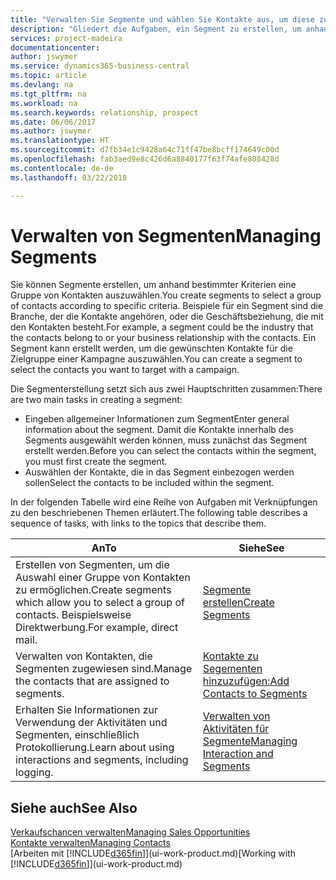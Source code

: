 ```yaml
---
title: "Verwalten Sie Segmente und wählen Sie Kontakte aus, um diese zu berücksichtigen| Microsoft Docs"
description: "Gliedert die Aufgaben, ein Segment zu erstellen, um anhand bestimmter Kriterien eine Gruppe von Kontakten auszuwählen, zum Beispiel Kontakte in einer Branche, die Sie anvisieren möchten."
services: project-madeira
documentationcenter: 
author: jswymer
ms.service: dynamics365-business-central
ms.topic: article
ms.devlang: na
ms.tgt_pltfrm: na
ms.workload: na
ms.search.keywords: relationship, prospect
ms.date: 06/06/2017
ms.author: jswymer
ms.translationtype: HT
ms.sourcegitcommit: d7fb34e1c9428a64c71ff47be8bcff174649c00d
ms.openlocfilehash: fab3aed9e8c426d6a8840177f63f74afe808428d
ms.contentlocale: de-de
ms.lasthandoff: 03/22/2018

---
```

# <a name="managing-segments"></a><span data-ttu-id="01156-103">Verwalten von Segmenten</span><span class="sxs-lookup"><span data-stu-id="01156-103">Managing Segments</span></span>
<span data-ttu-id="01156-104">Sie können Segmente erstellen, um anhand bestimmter Kriterien eine Gruppe von Kontakten auszuwählen.</span><span class="sxs-lookup"><span data-stu-id="01156-104">You create segments to select a group of contacts according to specific criteria.</span></span> <span data-ttu-id="01156-105">Beispiele für ein Segment sind die Branche, der die Kontakte angehören, oder die Geschäftsbeziehung, die mit den Kontakten besteht.</span><span class="sxs-lookup"><span data-stu-id="01156-105">For example, a segment could be the industry that the contacts belong to or your business relationship with the contacts.</span></span> <span data-ttu-id="01156-106">Ein Segment kann erstellt werden, um die gewünschten Kontakte für die Zielgruppe einer Kampagne auszuwählen.</span><span class="sxs-lookup"><span data-stu-id="01156-106">You can create a segment to select the contacts you want to target with a campaign.</span></span>

<span data-ttu-id="01156-107">Die Segmenterstellung setzt sich aus zwei Hauptschritten zusammen:</span><span class="sxs-lookup"><span data-stu-id="01156-107">There are two main tasks in creating a segment:</span></span>

* <span data-ttu-id="01156-108">Eingeben allgemeiner Informationen zum Segment</span><span class="sxs-lookup"><span data-stu-id="01156-108">Enter general information about the segment.</span></span> <span data-ttu-id="01156-109">Damit die Kontakte innerhalb des Segments ausgewählt werden können, muss zunächst das Segment erstellt werden.</span><span class="sxs-lookup"><span data-stu-id="01156-109">Before you can select the contacts within the segment, you must first create the segment.</span></span>
* <span data-ttu-id="01156-110">Auswählen der Kontakte, die in das Segment einbezogen werden sollen</span><span class="sxs-lookup"><span data-stu-id="01156-110">Select the contacts to be included within the segment.</span></span>

<span data-ttu-id="01156-111">In der folgenden Tabelle wird eine Reihe von Aufgaben mit Verknüpfungen zu den beschriebenen Themen erläutert.</span><span class="sxs-lookup"><span data-stu-id="01156-111">The following table describes a sequence of tasks, with links to the topics that describe them.</span></span> 

| <span data-ttu-id="01156-112">An</span><span class="sxs-lookup"><span data-stu-id="01156-112">To</span></span> | <span data-ttu-id="01156-113">Siehe</span><span class="sxs-lookup"><span data-stu-id="01156-113">See</span></span> |
| --- | --- |
| <span data-ttu-id="01156-114">Erstellen von Segmenten, um die Auswahl einer Gruppe von Kontakten zu ermöglichen.</span><span class="sxs-lookup"><span data-stu-id="01156-114">Create segments which allow you to select a group of contacts.</span></span> <span data-ttu-id="01156-115">Beispielsweise Direktwerbung.</span><span class="sxs-lookup"><span data-stu-id="01156-115">For example, direct mail.</span></span> |[<span data-ttu-id="01156-116">Segmente erstellen</span><span class="sxs-lookup"><span data-stu-id="01156-116">Create Segments</span></span>](marketing-how-create-segment.md) |
| <span data-ttu-id="01156-117">Verwalten von Kontakten, die Segmenten zugewiesen sind.</span><span class="sxs-lookup"><span data-stu-id="01156-117">Manage the contacts that are assigned to segments.</span></span> |[<span data-ttu-id="01156-118">Kontakte zu Segementen hinzuzufügen:</span><span class="sxs-lookup"><span data-stu-id="01156-118">Add Contacts to Segments</span></span>](marketing-add-contact-segment.md) |
| <span data-ttu-id="01156-119">Erhalten Sie Informationen zur Verwendung der Aktivitäten und Segmenten, einschließlich Protokollierung.</span><span class="sxs-lookup"><span data-stu-id="01156-119">Learn about using interactions and segments, including logging.</span></span> |[<span data-ttu-id="01156-120">Verwalten von Aktivitäten für Segmente</span><span class="sxs-lookup"><span data-stu-id="01156-120">Managing Interaction and Segments</span></span>](marketing-interaction-segments.md) |

## <a name="see-also"></a><span data-ttu-id="01156-121">Siehe auch</span><span class="sxs-lookup"><span data-stu-id="01156-121">See Also</span></span>
[<span data-ttu-id="01156-122">Verkaufschancen verwalten</span><span class="sxs-lookup"><span data-stu-id="01156-122">Managing Sales Opportunities</span></span>](marketing-manage-sales-opportunities.md)  
[<span data-ttu-id="01156-123">Kontakte verwalten</span><span class="sxs-lookup"><span data-stu-id="01156-123">Managing Contacts</span></span>](marketing-contacts.md)  
<span data-ttu-id="01156-124">[Arbeiten mit [!INCLUDE[d365fin](includes/d365fin_md.md)]](ui-work-product.md)</span><span class="sxs-lookup"><span data-stu-id="01156-124">[Working with [!INCLUDE[d365fin](includes/d365fin_md.md)]](ui-work-product.md)</span></span>

